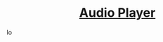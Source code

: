 <a href="https://timur3030.github.io/music/" target="_blank"><h1 display="inline" align="center">Audio Player</h1><img width="16" height="16" alt="logo" src="https://github.com/timur3030/music/assets/109113456/b73ea226-c000-487d-bce6-b19f5ce4cff6"></a> 
